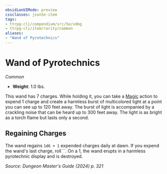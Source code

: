 ```yaml
---
obsidianUIMode: preview
cssclasses: json5e-item
tags:
- ttrpg-cli/compendium/src/5e/xdmg
- ttrpg-cli/item/rarity/common
aliases: 
- "Wand of Pyrotechnics"
---
```

# Wand of Pyrotechnics
*Common*  

- **Weight**: 1.0 lbs.

This wand has 7 charges. While holding it, you can take a [Magic](actions.md#Magic) action to expend 1 charge and create a harmless burst of multicolored light at a point you can see up to 120 feet away. The burst of light is accompanied by a crackling noise that can be heard up to 300 feet away. The light is as bright as a torch flame but lasts only a second.

## Regaining Charges

The wand regains `1d6 + 1` expended charges daily at dawn. If you expend the wand's last charge, roll ``. On a 1, the wand erupts in a harmless pyrotechnic display and is destroyed.

*Source: Dungeon Master's Guide (2024) p. 321*